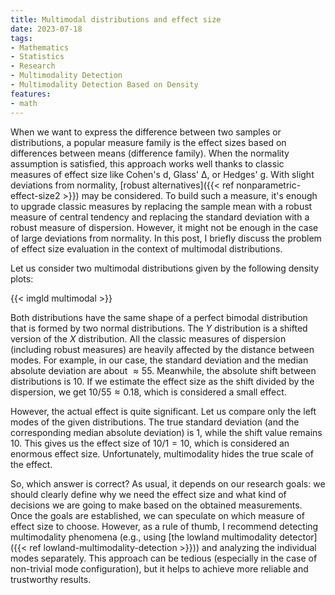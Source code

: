 ```yaml
---
title: Multimodal distributions and effect size
date: 2023-07-18
tags:
- Mathematics
- Statistics
- Research
- Multimodality Detection
- Multimodality Detection Based on Density
features:
- math
---
```


When we want to express the difference between two samples or distributions,
  a popular measure family is the effect sizes based on differences between means (difference family).
When the normality assumption is satisfied, this approach works well thanks to classic measures of effect size
  like Cohen's d, Glass' Δ, or Hedges' g.
With slight deviations from normality, [robust alternatives]({{< ref nonparametric-effect-size2 >}}) may be considered.
To build such a measure, it's enough to upgrade classic measures by
  replacing the sample mean with a robust measure of central tendency and
  replacing the standard deviation with a robust measure of dispersion.
However, it might not be enough in the case of large deviations from normality.
In this post, I briefly discuss the problem of effect size evaluation in the context of multimodal distributions.

<!--more-->

Let us consider two multimodal distributions given by the following density plots:

{{< imgld multimodal >}}

Both distributions have the same shape of a perfect bimodal distribution that is formed by two normal distributions.
The $Y$ distribution is a shifted version of the $X$ distribution.
All the classic measures of dispersion (including robust measures) are heavily affected by the distance between modes.
For example, in our case, the standard deviation and the median absolute deviation are about $\approx 55$.
Meanwhile, the absolute shift between distributions is $10$.
If we estimate the effect size as the shift divided by the dispersion, we get $10 / 55 \approx 0.18$,
  which is considered a small effect.

However, the actual effect is quite significant.
Let us compare only the left modes of the given distributions.
The true standard deviation (and the corresponding median absolute deviation) is $1$,
  while the shift value remains $10$.
This gives us the effect size of $10 / 1 = 10$, which is considered an enormous effect size.
Unfortunately, multimodality hides the true scale of the effect.

So, which answer is correct?
As usual, it depends on our research goals: we should clearly define why we need the effect size
  and what kind of decisions we are going to make based on the obtained measurements.
Once the goals are established, we can speculate on which measure of effect size to choose.
However, as a rule of thumb, I recommend detecting multimodality phenomena
  (e.g., using [the lowland multimodality detector]({{< ref lowland-multimodality-detection >}}))
  and analyzing the individual modes separately.
This approach can be tedious (especially in the case of non-trivial mode configuration),
  but it helps to achieve more reliable and trustworthy results.
